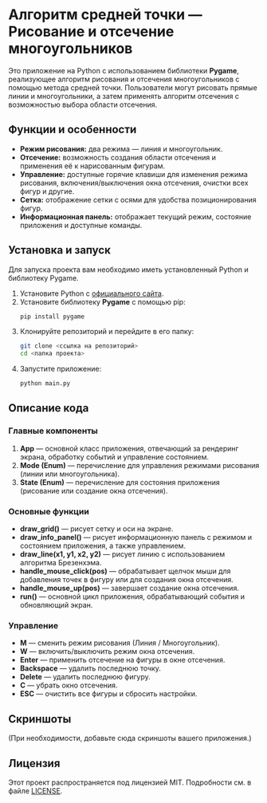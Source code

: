 # Алгоритм средней точки — Рисование и отсечение многоугольников

Это приложение на Python с использованием библиотеки **Pygame**, реализующее алгоритм рисования и отсечения многоугольников с помощью метода средней точки. Пользователи могут рисовать прямые линии и многоугольники, а затем применять алгоритм отсечения с возможностью выбора области отсечения.

## Функции и особенности

- **Режим рисования:** два режима — линия и многоугольник.
- **Отсечение:** возможность создания области отсечения и применения её к нарисованным фигурам.
- **Управление:** доступные горячие клавиши для изменения режима рисования, включения/выключения окна отсечения, очистки всех фигур и другие.
- **Сетка:** отображение сетки с осями для удобства позиционирования фигур.
- **Информационная панель:** отображает текущий режим, состояние приложения и доступные команды.

## Установка и запуск

Для запуска проекта вам необходимо иметь установленный Python и библиотеку Pygame.

1. Установите Python с [официального сайта](https://www.python.org/downloads/).
2. Установите библиотеку **Pygame** с помощью pip:
    ```bash
    pip install pygame
    ```
3. Клонируйте репозиторий и перейдите в его папку:
    ```bash
    git clone <ссылка на репозиторий>
    cd <папка проекта>
    ```
4. Запустите приложение:
    ```bash
    python main.py
    ```

## Описание кода

### Главные компоненты

1. **App** — основной класс приложения, отвечающий за рендеринг экрана, обработку событий и управление состоянием.
2. **Mode (Enum)** — перечисление для управления режимами рисования (линии или многоугольника).
3. **State (Enum)** — перечисление для состояния приложения (рисование или создание окна отсечения).

### Основные функции

- **draw_grid()** — рисует сетку и оси на экране.
- **draw_info_panel()** — рисует информационную панель с режимом и состоянием приложения, а также управлением.
- **draw_line(x1, y1, x2, y2)** — рисует линию с использованием алгоритма Брезенхэма.
- **handle_mouse_click(pos)** — обрабатывает щелчок мыши для добавления точек в фигуру или для создания окна отсечения.
- **handle_mouse_up(pos)** — завершает создание окна отсечения.
- **run()** — основной цикл приложения, обрабатывающий события и обновляющий экран.

### Управление

- **M** — сменить режим рисования (Линия / Многоугольник).
- **W** — включить/выключить режим окна отсечения.
- **Enter** — применить отсечение на фигуры в окне отсечения.
- **Backspace** — удалить последнюю точку.
- **Delete** — удалить последнюю фигуру.
- **C** — убрать окно отсечения.
- **ESC** — очистить все фигуры и сбросить настройки.

## Скриншоты

(При необходимости, добавьте сюда скриншоты вашего приложения.)

## Лицензия

Этот проект распространяется под лицензией MIT. Подробности см. в файле [LICENSE](LICENSE).

